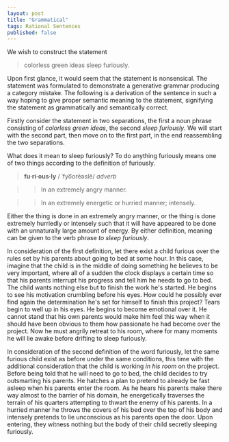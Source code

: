 ```yaml
---
layout: post
title: "Grammatical"
tags: Rational Sentences
published: false
---
```


We wish to construct the statement

> colorless green ideas sleep furiously.

Upon first glance, it would seem that the statement is nonsensical. The
statement was formulated to demonstrate a generative grammar producing a
category mistake. The following is a derivation of the sentence in such a way
hoping to give proper semantic meaning to the statement, signifying the
statement as grammatically and semantically correct.

Firstly consider the statement in two separations, the first a noun phrase
consisting of _colorless green ideas_, the second _sleep furiously_. We will
start with the second part, then move on to the first part, in the end
reassembling the two separations.

What does it mean to sleep furiously? To do anything furiously means one of two
things according to the definition of furiously.

> <span class="ipa">__fu·ri·ous·ly__ / ˈfyo͞orēəslē/ _adverb_</span>

> > In an extremely angry manner.

> > In an extremely energetic or hurried manner; intensely.

Either the thing is done in an extremely angry manner, or the thing is done
extremely hurriedly or intensely such that it will have appeared to be done with
an unnaturally large amount of energy. By either definition, meaning can be
given to the verb phrase _to sleep furiously_. 

In consideration of the first definition, let there exist a child furious over
the rules set by his parents about going to bed at some hour. In this case,
imagine that the child is in the middle of doing something he believes to be
very important, where all of a sudden the clock displays a certain time so that
his parents interrupt his progress and tell him he needs to go to bed. The child
wants nothing else but to finish the work he's started. He begins to see his
motivation crumbling before his eyes. How could he possibly ever find again the
determination he's set for himself to finish this project? Tears begin to well
up in his eyes. He begins to become emotional over it. He cannot stand that his
own parents would make him feel this way when it should have been obvious to
them how passionate he had become over the project. Now he must angrily retreat
to his room, where for many moments he will lie awake before drifting to sleep
furiously.

In consideration of the second definition of the word furiously, let the same
furious child exist as before under the same conditions, this time with the
additional consideration that the child is working _in his room_ on the project.
Before being told that he will need to go to bed, the child decides to try
outsmarting his parents. He hatches a plan to pretend to already be fast asleep
when his parents enter the room. As he hears his parents make there way almost
to the barrier of his domain, he energetically traverses the terrain of his
quarters attempting to thwart the enemy of his parents. In a hurried manner he
throws the covers of his bed over the top of his body and intensely pretends to
lie unconscious as his parents open the door. Upon entering, they witness
nothing but the body of their child secretly sleeping furiously.

